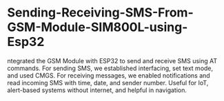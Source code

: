 # Sending-Receiving-SMS-From-GSM-Module-SIM800L-using-Esp32
ntegrated the GSM Module with ESP32 to send and receive SMS using AT commands. For sending SMS, we established interfacing, set text mode, and used CMGS. For receiving messages, we enabled notifications and read incoming SMS with time, date, and sender number. Useful for IoT, alert-based systems without internet, and helpful in navigation.
